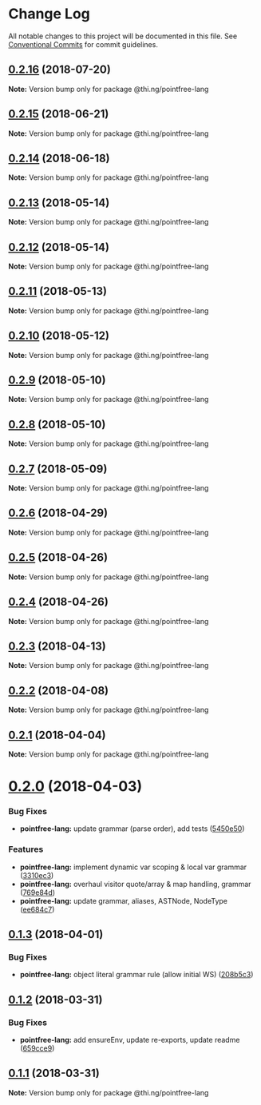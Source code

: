 # Change Log

All notable changes to this project will be documented in this file.
See [Conventional Commits](https://conventionalcommits.org) for commit guidelines.

<a name="0.2.16"></a>
## [0.2.16](https://github.com/thi-ng/umbrella/compare/@thi.ng/pointfree-lang@0.2.15...@thi.ng/pointfree-lang@0.2.16) (2018-07-20)




**Note:** Version bump only for package @thi.ng/pointfree-lang

<a name="0.2.15"></a>
## [0.2.15](https://github.com/thi-ng/umbrella/compare/@thi.ng/pointfree-lang@0.2.14...@thi.ng/pointfree-lang@0.2.15) (2018-06-21)




**Note:** Version bump only for package @thi.ng/pointfree-lang

<a name="0.2.14"></a>
## [0.2.14](https://github.com/thi-ng/umbrella/compare/@thi.ng/pointfree-lang@0.2.13...@thi.ng/pointfree-lang@0.2.14) (2018-06-18)




**Note:** Version bump only for package @thi.ng/pointfree-lang

<a name="0.2.13"></a>
## [0.2.13](https://github.com/thi-ng/umbrella/compare/@thi.ng/pointfree-lang@0.2.12...@thi.ng/pointfree-lang@0.2.13) (2018-05-14)




**Note:** Version bump only for package @thi.ng/pointfree-lang

<a name="0.2.12"></a>
## [0.2.12](https://github.com/thi-ng/umbrella/compare/@thi.ng/pointfree-lang@0.2.11...@thi.ng/pointfree-lang@0.2.12) (2018-05-14)




**Note:** Version bump only for package @thi.ng/pointfree-lang

<a name="0.2.11"></a>
## [0.2.11](https://github.com/thi-ng/umbrella/compare/@thi.ng/pointfree-lang@0.2.10...@thi.ng/pointfree-lang@0.2.11) (2018-05-13)




**Note:** Version bump only for package @thi.ng/pointfree-lang

<a name="0.2.10"></a>
## [0.2.10](https://github.com/thi-ng/umbrella/compare/@thi.ng/pointfree-lang@0.2.9...@thi.ng/pointfree-lang@0.2.10) (2018-05-12)




**Note:** Version bump only for package @thi.ng/pointfree-lang

<a name="0.2.9"></a>
## [0.2.9](https://github.com/thi-ng/umbrella/compare/@thi.ng/pointfree-lang@0.2.8...@thi.ng/pointfree-lang@0.2.9) (2018-05-10)




**Note:** Version bump only for package @thi.ng/pointfree-lang

<a name="0.2.8"></a>
## [0.2.8](https://github.com/thi-ng/umbrella/compare/@thi.ng/pointfree-lang@0.2.7...@thi.ng/pointfree-lang@0.2.8) (2018-05-10)




**Note:** Version bump only for package @thi.ng/pointfree-lang

<a name="0.2.7"></a>
## [0.2.7](https://github.com/thi-ng/umbrella/compare/@thi.ng/pointfree-lang@0.2.6...@thi.ng/pointfree-lang@0.2.7) (2018-05-09)




**Note:** Version bump only for package @thi.ng/pointfree-lang

<a name="0.2.6"></a>
## [0.2.6](https://github.com/thi-ng/umbrella/compare/@thi.ng/pointfree-lang@0.2.5...@thi.ng/pointfree-lang@0.2.6) (2018-04-29)




**Note:** Version bump only for package @thi.ng/pointfree-lang

<a name="0.2.5"></a>
## [0.2.5](https://github.com/thi-ng/umbrella/compare/@thi.ng/pointfree-lang@0.2.4...@thi.ng/pointfree-lang@0.2.5) (2018-04-26)




**Note:** Version bump only for package @thi.ng/pointfree-lang

<a name="0.2.4"></a>
## [0.2.4](https://github.com/thi-ng/umbrella/compare/@thi.ng/pointfree-lang@0.2.3...@thi.ng/pointfree-lang@0.2.4) (2018-04-26)




**Note:** Version bump only for package @thi.ng/pointfree-lang

<a name="0.2.3"></a>
## [0.2.3](https://github.com/thi-ng/umbrella/compare/@thi.ng/pointfree-lang@0.2.2...@thi.ng/pointfree-lang@0.2.3) (2018-04-13)




**Note:** Version bump only for package @thi.ng/pointfree-lang

<a name="0.2.2"></a>
## [0.2.2](https://github.com/thi-ng/umbrella/compare/@thi.ng/pointfree-lang@0.2.1...@thi.ng/pointfree-lang@0.2.2) (2018-04-08)




**Note:** Version bump only for package @thi.ng/pointfree-lang

<a name="0.2.1"></a>
## [0.2.1](https://github.com/thi-ng/umbrella/compare/@thi.ng/pointfree-lang@0.2.0...@thi.ng/pointfree-lang@0.2.1) (2018-04-04)




**Note:** Version bump only for package @thi.ng/pointfree-lang

<a name="0.2.0"></a>
# [0.2.0](https://github.com/thi-ng/umbrella/compare/@thi.ng/pointfree-lang@0.1.3...@thi.ng/pointfree-lang@0.2.0) (2018-04-03)


### Bug Fixes

* **pointfree-lang:** update grammar (parse order), add tests ([5450e50](https://github.com/thi-ng/umbrella/commit/5450e50))


### Features

* **pointfree-lang:** implement dynamic var scoping & local var grammar ([3310ec3](https://github.com/thi-ng/umbrella/commit/3310ec3))
* **pointfree-lang:** overhaul visitor quote/array & map handling, grammar ([769e84d](https://github.com/thi-ng/umbrella/commit/769e84d))
* **pointfree-lang:** update grammar, aliases, ASTNode, NodeType ([ee684c7](https://github.com/thi-ng/umbrella/commit/ee684c7))




<a name="0.1.3"></a>
## [0.1.3](https://github.com/thi-ng/umbrella/compare/@thi.ng/pointfree-lang@0.1.2...@thi.ng/pointfree-lang@0.1.3) (2018-04-01)


### Bug Fixes

* **pointfree-lang:** object literal grammar rule (allow initial WS) ([208b5c3](https://github.com/thi-ng/umbrella/commit/208b5c3))




<a name="0.1.2"></a>
## [0.1.2](https://github.com/thi-ng/umbrella/compare/@thi.ng/pointfree-lang@0.1.1...@thi.ng/pointfree-lang@0.1.2) (2018-03-31)


### Bug Fixes

* **pointfree-lang:** add ensureEnv, update re-exports, update readme ([659cce9](https://github.com/thi-ng/umbrella/commit/659cce9))




<a name="0.1.1"></a>
## [0.1.1](https://github.com/thi-ng/umbrella/compare/@thi.ng/pointfree-lang@0.1.0...@thi.ng/pointfree-lang@0.1.1) (2018-03-31)




**Note:** Version bump only for package @thi.ng/pointfree-lang
